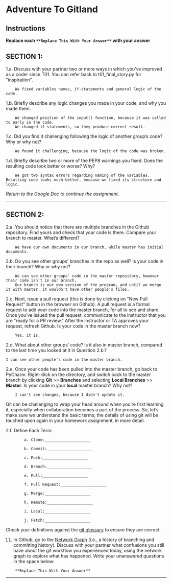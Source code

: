 # Adventure To Gitland

## Instructions

**Replace each `**Replace This With Your Answer**` with your answer**


## SECTION 1:

1.a. Discuss with your partner two or more ways in which you've improved as a coder since T01. You can refer back to t01_final_story.py for "inspiration".

```        
    We fixed variables names, if-statements and general logic of the code.
```


1.b. Briefly describe any logic changes you made in your code, and why you made them.

```
    We changed position of the input() function, because it was called to early in the code. 
    We changed if statements, so they produce correct result.
```


1.c. Did you find it challenging following the logic of another group’s code? Why or why not?

```
    We found it challenging, because the logic of the code was broken.
```


1.d. Briefly describe two or more of the PEP8 warnings you fixed. Does the resulting code look better or worse? Why?

```
    We got two syntax errors regarding naming of the variables. Resulting code looks much better, because we fixed its structure and logic.
```

_Return to the Google Doc to continue the assignment._
___

## SECTION 2:

2.a. You should notice that there are multiple branches in the Github repository. Find yours and check that your code is there. 
     Compare your branch to master. What’s different?

```        
    We have our own documents in our branch, while master has initial documents. 
```


2.b. Do you see other groups’ branches in the repo as well? Is your code in their branch? Why or why not?

```        
    We can see other groups' code in the master repository, however their code isn't in our branch. 
    Our branch is our own version of the program, and until we merge it with master, it wouldn't have other people's files.
```


2.c. Next, issue a pull request (this is done by clicking on "New Pull Request" button in the browser on Github). 
     A pull request is a formal request to add your code into the master branch, for all to see and share. 
     Once you’ve issued the pull request, communicate to the instructor that you are "ready for a PR review."
     After the instructor or TA approves your request, refresh Github. 
     Is your code in the master branch now? 

```
    Yes, it is.
```


2.d. What about other groups’ code? Is it also in master branch, compared to the last time you looked at it in Question 2.b.?

```
I can see other people's code in the master branch.
```


2.e. Once your code has been pulled into the master branch, go back to PyCharm. 
     Right-click on the directory, and switch back to the master branch by clicking 
     **Git** >> **Branches** and selecting **Local Branches** >> **Master**.
     Is your code in your **local** master branch? Why not?

```
    I can't see changes, because I didn't update it. 
```

Git can be challenging to wrap your head around when you’re first learning it, 
especially when collaboration becomes a part of the process. 
So, let’s make sure we understand the basic terms; 
the details of using git will be touched upon again in your homework assignment, in more detail. 

2.f. Define Each Term:
```
        a. Clone:____________________

        b. Commit:____________________

        c. Push:____________________

        d. Branch:____________________

        e. Pull:____________________

        f. Pull Request:____________________

        g. Merge:____________________

        h. Remote:____________________

        i. Local:____________________

        j. Fetch:____________________
```

Check your definitions against the [git glossary](https://help.github.com/articles/github-glossary/) to ensure they are correct.

11. In Github, go to the [Network Graph](https://github.com/Berea-College-CSC-226/t04-master/network) (i.e., a history of branching and committing history). 
    Discuss with your partner what confusions you still have about the git workflow you experienced today, 
    using the network graph to explore what has happened. Write your unanswered questions in the space below:

```
    **Replace This With Your Answer**
```

---